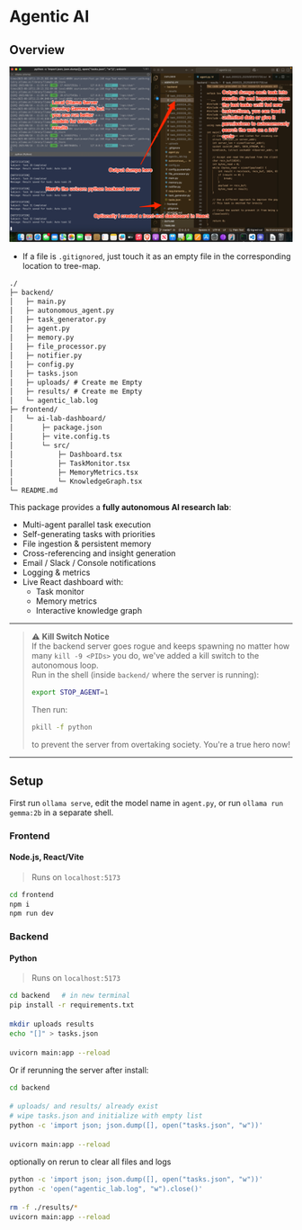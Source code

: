 # Agentic AI

## Overview

![runtime_image_here](runtime.png)

- If a file is `.gitignored`, just touch it as an empty file in the corresponding location to tree-map.

```
./
├─ backend/
│   ├─ main.py
│   ├─ autonomous_agent.py
│   ├─ task_generator.py
│   ├─ agent.py
│   ├─ memory.py
│   ├─ file_processor.py
│   ├─ notifier.py
│   ├─ config.py
│   ├─ tasks.json
│   ├─ uploads/ # Create me Empty
│   ├─ results/ # Create me Empty
│   └─ agentic_lab.log 
├─ frontend/
│   └─ ai-lab-dashboard/
│       ├─ package.json
│       ├─ vite.config.ts
│       └─ src/
│           ├─ Dashboard.tsx
│           ├─ TaskMonitor.tsx
│           ├─ MemoryMetrics.tsx
│           └─ KnowledgeGraph.tsx
└─ README.md
```

This package provides a **fully autonomous AI research lab**:

- Multi-agent parallel task execution  
- Self-generating tasks with priorities  
- File ingestion & persistent memory  
- Cross-referencing and insight generation  
- Email / Slack / Console notifications  
- Logging & metrics  
- Live React dashboard with:  
  - Task monitor  
  - Memory metrics  
  - Interactive knowledge graph  

---

> ⚠️ **Kill Switch Notice**  
> If the backend server goes rogue and keeps spawning no matter how many `kill -9 <PIDs>` you do, we've added a kill switch to the autonomous loop.  
> Run in the shell (inside `backend/` where the server is running):  
> ```bash
> export STOP_AGENT=1
> ```  
> Then run:  
> ```bash
> pkill -f python
> ```  
> to prevent the server from overtaking society. You're a true hero now!  

---

## Setup

First run `ollama serve`, edit the model name in `agent.py`, or run `ollama run gemma:2b` in a separate shell.

### Frontend
#### Node.js, React/Vite

> Runs on `localhost:5173`

```bash
cd frontend
npm i
npm run dev
```

### Backend
#### Python

> Runs on `localhost:5173`

```bash
cd backend   # in new terminal
pip install -r requirements.txt

mkdir uploads results
echo "[]" > tasks.json

uvicorn main:app --reload
```

Or if rerunning the server after install:

```bash
cd backend

# uploads/ and results/ already exist
# wipe tasks.json and initialize with empty list
python -c 'import json; json.dump([], open("tasks.json", "w"))'

uvicorn main:app --reload
```
optionally on rerun to clear all files and logs

```bash
python -c 'import json; json.dump([], open("tasks.json", "w"))'
python -c 'open("agentic_lab.log", "w").close()'

rm -f ./results/*
uvicorn main:app --reload
```